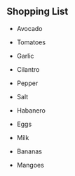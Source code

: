 ## Shopping List

- Avocado
- Tomatoes
- Garlic
- Cilantro
- Pepper
- Salt
- Habanero

- Eggs
- Milk
- Bananas
- Mangoes


